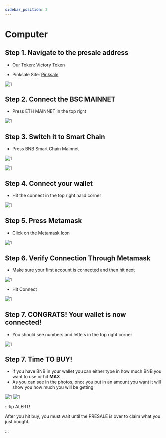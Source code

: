 ```yaml
---
sidebar_position: 2
---
```


# Computer


## Step 1. Navigate to the presale address

- Our Token: [Victory Token](https://www.pinksale.finance/#/launchpad/0x94269e449439827D41FF038E7f4eFBb500A563dC?chain=BSC)

- Pinksale Site: [Pinksale](https://www.pinksale.finance)



![1](/img/tutorial/pink0.png)




## Step 2. Connect the BSC MAINNET

- Press ETH MAINNET in the top right

![1](/img/tutorial/pink3.png)


## Step 3. Switch it to Smart Chain 

- Press BNB Smart Chain Mainnet

![1](/img/tutorial/pink4.png)



![1](/img/tutorial/pink1.png)

## Step 4. Connect your wallet

- Hit the connect in the top right hand corner

![1](/img/tutorial/pink2.png)

## Step 5. Press Metamask

- Click on the Metamask Icon

![1](/img/tutorial/pink5.png)

## Step 6. Verify Connection Through Metamask

- Make sure your first account is connected and then hit next

![1](/img/tutorial/pink6.png)

- Hit Connect

![1](/img/tutorial/pink7.png)

## Step 7. CONGRATS! Your wallet is now connected!

- You should see numbers and letters in the top right corner

![1](/img/tutorial/pink8.png)

## Step 7. Time TO BUY!

- If you have BNB in your wallet you can either type in how much BNB you want to use or hit **MAX**
- As you can see in the photos, once you put in an amount you want it will show you how much you will be getting

![1](/img/tutorial/pink9.png)
![1](/img/tutorial/pink10.png)



 

:::tip ALERT!

After you hit buy, you must wait until the PRESALE is over to claim what you just bought.

:::